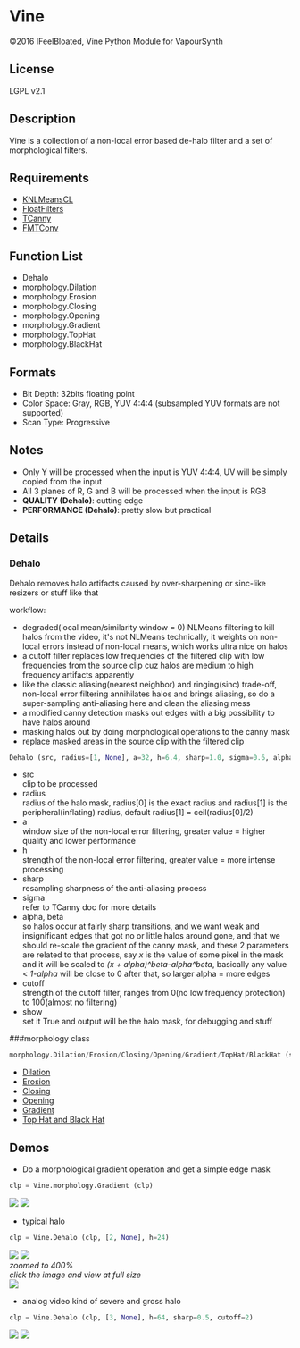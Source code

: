 # Vine
©2016 IFeelBloated, Vine Python Module for VapourSynth

## License
LGPL v2.1

## Description
Vine is a collection of a non-local error based de-halo filter and a set of morphological filters.

## Requirements
- [KNLMeansCL](https://github.com/Khanattila/KNLMeansCL)
- [FloatFilters](https://github.com/IFeelBloated/FLT)
- [TCanny](https://github.com/HomeOfVapourSynthEvolution/VapourSynth-TCanny)
- [FMTConv](https://github.com/EleonoreMizo/fmtconv)

## Function List
- Dehalo
- morphology.Dilation
- morphology.Erosion
- morphology.Closing
- morphology.Opening
- morphology.Gradient
- morphology.TopHat
- morphology.BlackHat

## Formats
- Bit Depth: 32bits floating point
- Color Space: Gray, RGB, YUV 4:4:4 (subsampled YUV formats are not supported)
- Scan Type: Progressive

## Notes
- Only Y will be processed when the input is YUV 4:4:4, UV will be simply copied from the input
- All 3 planes of R, G and B will be processed when the input is RGB
- **QUALITY (Dehalo)**: cutting edge
- **PERFORMANCE (Dehalo)**: pretty slow but practical

## Details
### Dehalo
Dehalo removes halo artifacts caused by over-sharpening or sinc-like resizers or stuff like that<br />

workflow:
- degraded(local mean/similarity window = 0) NLMeans filtering to kill halos from the video, it's not NLMeans technically, it weights on non-local errors instead of non-local means, which works ultra nice on halos
- a cutoff filter replaces low frequencies of the filtered clip with low frequencies from the source clip cuz halos are medium to high frequency artifacts apparently
- like the classic aliasing(nearest neighbor) and ringing(sinc) trade-off, non-local error filtering annihilates halos and brings aliasing, so do a super-sampling anti-aliasing here and clean the aliasing mess
- a modified canny detection masks out edges with a big possibility to have halos around
- masking halos out by doing morphological operations to the canny mask
- replace masked areas in the source clip with the filtered clip

```python
Dehalo (src, radius=[1, None], a=32, h=6.4, sharp=1.0, sigma=0.6, alpha=0.36, beta=32, cutoff=4, show=False)
```
- src<br />
  clip to be processed
- radius<br />
  radius of the halo mask, radius[0] is the exact radius and radius[1] is the peripheral(inflating) radius, default radius[1] = ceil(radius[0]/2)
- a<br />
  window size of the non-local error filtering, greater value = higher quality and lower performance
- h<br />
  strength of the non-local error filtering, greater value = more intense processing
- sharp<br />
  resampling sharpness of the anti-aliasing process
- sigma<br />
  refer to TCanny doc for more details
- alpha, beta<br />
  so halos occur at fairly sharp transitions, and we want weak and insignificant edges that got no or little halos around gone, and that we should re-scale the gradient of the canny mask, and these 2 parameters are related to that process, say *x* is the value of some pixel in the mask and it will be scaled to *(x + alpha)^beta-alpha^beta*, basically any value < *1-alpha* will be close to 0 after that, so larger alpha = more edges
- cutoff<br />
  strength of the cutoff filter, ranges from 0(no low frequency protection) to 100(almost no filtering)
- show<br>
  set it True and output will be the halo mask, for debugging and stuff

###morphology class
```python
morphology.Dilation/Erosion/Closing/Opening/Gradient/TopHat/BlackHat (src, radius=1)
```
- [Dilation](https://en.wikipedia.org/wiki/Dilation_(morphology))
- [Erosion](https://en.wikipedia.org/wiki/Erosion_(morphology))
- [Closing](https://en.wikipedia.org/wiki/Closing_(morphology))
- [Opening](https://en.wikipedia.org/wiki/Opening_(morphology))
- [Gradient](https://en.wikipedia.org/wiki/Morphological_gradient)
- [Top Hat and Black Hat](https://en.wikipedia.org/wiki/Top-hat_transform)

## Demos
- Do a morphological gradient operation and get a simple edge mask<br />
```python
clp = Vine.morphology.Gradient (clp)
```
![](http://i.imgur.com/KZ8NimG.png)
![](http://i.imgur.com/iVQZWdQ.png)
- typical halo<br />
```python
clp = Vine.Dehalo (clp, [2, None], h=24)
```
![](http://i.imgur.com/tUCz8QW.png)
![](http://i.imgur.com/aJRMnyf.png)
<br />
*zoomed to 400%*<br />
*click the image and view at full size*<br />
![](http://i.imgur.com/vjs4oyW.png)
- analog video kind of severe and gross halo<br />
```python
clp = Vine.Dehalo (clp, [3, None], h=64, sharp=0.5, cutoff=2)
```
![](http://i.imgur.com/C0QWmCc.png)
![](http://i.imgur.com/s3nI6uM.png)
